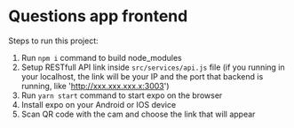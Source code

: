 # Questions app frontend

Steps to run this project:

1. Run `npm i` command to build node_modules
2. Setup RESTfull API link inside `src/services/api.js` file (if you running in your localhost, the link will be your IP and the port that backend is running, like 'http://xxx.xxx.xxx.x:3003')
3. Run `yarn start` command to start expo on the browser
4. Install expo on your Android or IOS device
5. Scan QR code with the cam and choose the link that will appear
